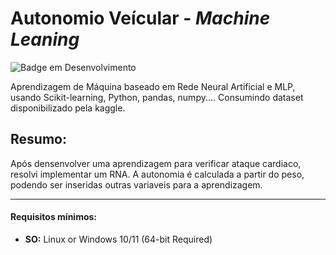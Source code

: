 
# Autonomio Veícular - _Machine Leaning_
![Badge em Desenvolvimento](https://img.shields.io/static/v1?label=STATUS&message=EM%20DESENVOLVIMENTO&color=GREEN&style=for-the-badge)


Aprendizagem de Máquina baseado em Rede Neural Artificial e MLP, usando Scikit-learning, Python, pandas, numpy.... Consumindo dataset disponibilizado pela kaggle.

## Resumo:
Após densenvolver uma aprendizagem para verificar ataque cardiaco, resolvi implementar um RNA. A autonomia é calculada a partir do peso, podendo ser inseridas outras variaveis para a aprendizagem.



___

#### Requisitos mínimos:
* **SO:** Linux or Windows 10/11 (64-bit Required)

